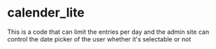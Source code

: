 # calender_lite
This is a code that can limit the entries per day and the admin site can control the date picker of the user whether it's selectable or not
